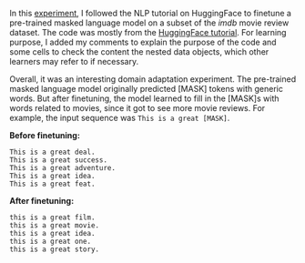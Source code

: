 In this [experiment](finetuning-masked-language-model.ipynb), I followed the NLP tutorial on HuggingFace to finetune a pre-trained masked language model on a subset of the *imdb* movie review dataset. The code was mostly from the [HuggingFace tutorial](https://huggingface.co/learn/nlp-course/chapter7/3?fw=pt). For learning purpose, I added my comments to explain the purpose of the code and some cells to check the content the nested data objects, which other learners may refer to if necessary.

Overall, it was an interesting domain adaptation experiment. The pre-trained masked language model originally predicted [MASK] tokens with generic words. But after finetuning, the model learned to fill in the [MASK]s with words related to movies, since it got to see more movie reviews. For example, the input sequence was `This is a great [MASK]`.

**Before finetuning:**
```
This is a great deal.
This is a great success.
This is a great adventure.
This is a great idea.
This is a great feat.
```
**After finetuning:**
```
this is a great film.
this is a great movie.
this is a great idea.
this is a great one.
this is a great story.
```